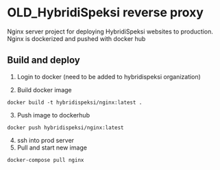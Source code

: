 # OLD_HybridiSpeksi reverse proxy

Nginx server project for deploying HybridiSpeksi websites to production. Nginx is dockerized and pushed with docker hub

## Build and deploy
1. Login to docker (need to be added to hybridispeksi organization)

2. Build docker image
```
docker build -t hybridispeksi/nginx:latest . 
```
3. Push image to dockerhub
```
docker push hybridispeksi/nginx:latest
```
4. ssh into prod server
5. Pull and start new image
```
docker-compose pull nginx
```
